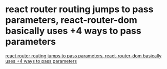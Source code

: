 # react router routing jumps to pass parameters, react-router-dom basically uses +4 ways to pass parameters
[react router routing jumps to pass parameters, react-router-dom basically uses +4 ways to pass parameters](https://aiwithcloud.com/2022/09/16/react_router_routing_jumps_to_pass_parameters_react_router_dom_basically_uses_4_ways_to_pass_parameters/)